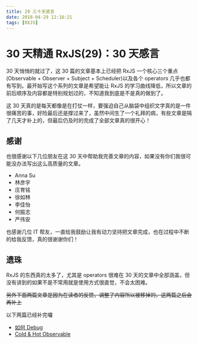 ```yaml
---
title: 29 三十天感言
date: 2018-04-29 12:16:21
tags: [RXJS]
---
```

# 30 天精通 RxJS(29)：30 天感言

30 天悄悄的就过了，这 30 篇的文章基本上已经把 RxJS 一个核心三个重点(Observable + Observer + Subject + Scheduler)以及各个 operators 几乎也都有写到。最开始写这个系列的文章是希望能让 RxJS 的学习曲线降低，所以文章的前后顺序及内容都是特别规划过的，不知道我到底是不是真的做到了。

这 30 天真的是每天都像是在打仗一样，要强迫自己从脑袋中组织文字真的是一件很痛苦的事，好险最后还是撑过来了，虽然中间生了一个礼拜的病，有些文章是隔了几天才补上的，但最后仍及时的完成了全部文章真的很开心！
<!-- more -->
## 感谢

也很感谢以下几位朋友在这 30 天中帮助我完善文章的内容，如果没有你们我很可能没办法写出这么高质量的文章。

*   Anna Su
*   林彦宇
*   庄育铭
*   徐如林
*   李佳怡
*   何振志
*   严伟安

也感谢几位 IT 帮友，一直给我鼓励让我有动力坚持把文章完成，也在过程中不断的给我反馈，真的很谢谢你们！

## 遗珠

RxJS 的东西真的太多了，尤其是 operators 很难在 30 天的文章中全部涵盖，但没有讲到的如果不是不常用就是使用方式很直觉，不会太困难。

~~另外下面两篇文章是因为在读者的反馈，调整了内容所以被移掉的，这两篇之后会再补上~~

以下两篇已经补完囉

*   [如何 Debug](https://www.jerry-hong.com/posts/30-%E5%A4%A9%E7%B2%BE%E9%80%9A-RxJS(31)%EF%BC%9A%E5%A6%82%E4%BD%95-Debug%EF%BC%9F)
*   [Cold & Hot Observable](https://www.jerry-hong.com/posts/30-%E5%A4%A9%E7%B2%BE%E9%80%9A-RxJS(30)%EF%BC%9ACold-&-Hot-Observable)

